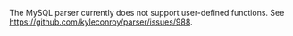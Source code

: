 The MySQL parser currently does not support user-defined functions. See
https://github.com/kyleconroy/parser/issues/988.
